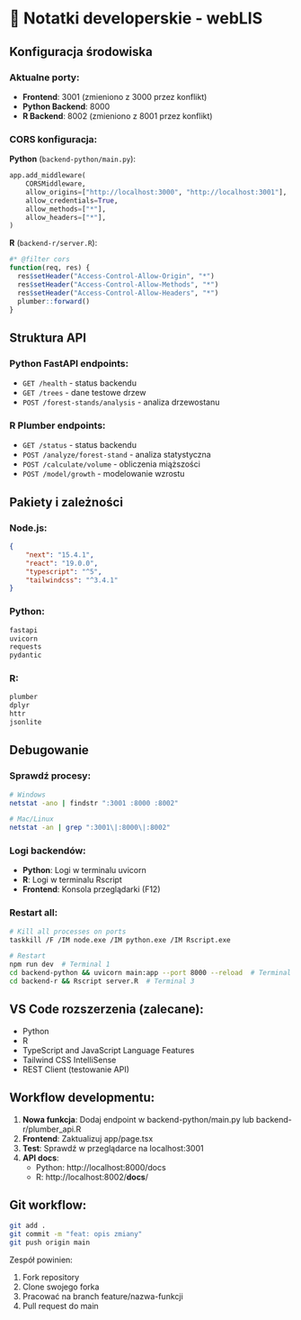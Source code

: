 # 🔧 Notatki developerskie - webLIS

## Konfiguracja środowiska

### Aktualne porty:

- **Frontend**: 3001 (zmieniono z 3000 przez konflikt)
- **Python Backend**: 8000
- **R Backend**: 8002 (zmieniono z 8001 przez konflikt)

### CORS konfiguracja:

**Python** (`backend-python/main.py`):

```python
app.add_middleware(
    CORSMiddleware,
    allow_origins=["http://localhost:3000", "http://localhost:3001"],
    allow_credentials=True,
    allow_methods=["*"],
    allow_headers=["*"],
)
```

**R** (`backend-r/server.R`):

```r
#* @filter cors
function(req, res) {
  res$setHeader("Access-Control-Allow-Origin", "*")
  res$setHeader("Access-Control-Allow-Methods", "*")
  res$setHeader("Access-Control-Allow-Headers", "*")
  plumber::forward()
}
```

## Struktura API

### Python FastAPI endpoints:

- `GET /health` - status backendu
- `GET /trees` - dane testowe drzew
- `POST /forest-stands/analysis` - analiza drzewostanu

### R Plumber endpoints:

- `GET /status` - status backendu
- `POST /analyze/forest-stand` - analiza statystyczna
- `POST /calculate/volume` - obliczenia miąższości
- `POST /model/growth` - modelowanie wzrostu

## Pakiety i zależności

### Node.js:

```json
{
	"next": "15.4.1",
	"react": "19.0.0",
	"typescript": "^5",
	"tailwindcss": "^3.4.1"
}
```

### Python:

```txt
fastapi
uvicorn
requests
pydantic
```

### R:

```r
plumber
dplyr
httr
jsonlite
```

## Debugowanie

### Sprawdź procesy:

```bash
# Windows
netstat -ano | findstr ":3001 :8000 :8002"

# Mac/Linux
netstat -an | grep ":3001\|:8000\|:8002"
```

### Logi backendów:

- **Python**: Logi w terminalu uvicorn
- **R**: Logi w terminalu Rscript
- **Frontend**: Konsola przeglądarki (F12)

### Restart all:

```bash
# Kill all processes on ports
taskkill /F /IM node.exe /IM python.exe /IM Rscript.exe

# Restart
npm run dev  # Terminal 1
cd backend-python && uvicorn main:app --port 8000 --reload  # Terminal 2
cd backend-r && Rscript server.R  # Terminal 3
```

## VS Code rozszerzenia (zalecane):

- Python
- R
- TypeScript and JavaScript Language Features
- Tailwind CSS IntelliSense
- REST Client (testowanie API)

## Workflow developmentu:

1. **Nowa funkcja**: Dodaj endpoint w backend-python/main.py lub backend-r/plumber_api.R
2. **Frontend**: Zaktualizuj app/page.tsx
3. **Test**: Sprawdź w przeglądarce na localhost:3001
4. **API docs**:
   - Python: http://localhost:8000/docs
   - R: http://localhost:8002/**docs**/

## Git workflow:

```bash
git add .
git commit -m "feat: opis zmiany"
git push origin main
```

Zespół powinien:

1. Fork repository
2. Clone swojego forka
3. Pracować na branch feature/nazwa-funkcji
4. Pull request do main
